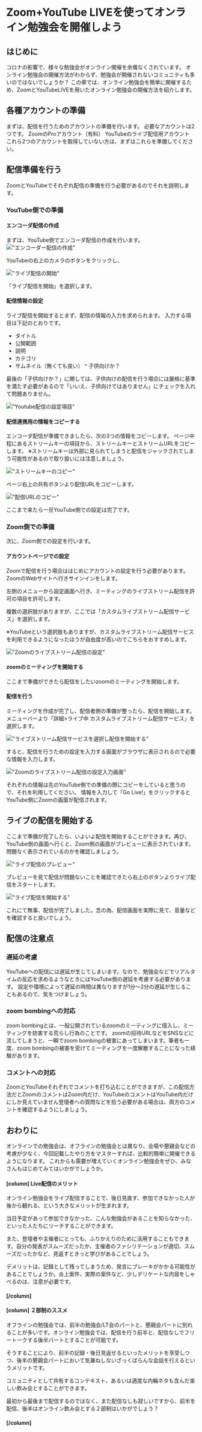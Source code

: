 # Zoom+YouTube LIVEを使ってオンライン勉強会を開催しよう

## はじめに
コロナの影響で、様々な勉強会がオンライン開催を余儀なくされています。
オンライン勉強会の開催方法がわからず、勉強会が開催されないコミュニティも多いのではないでしょうか？
この章では、オンライン勉強会を簡単に開催するため、ZoomとYouTubeLIVEを用いたオンライン勉強会の開催方法を紹介します。

## 各種アカウントの準備

まずは、配信を行うためのアカウントの準備を行います。
必要なアカウントは2つです。
ZoomのProアカウント（有料）
YouTubeのライブ配信用アカウント
これら2つのアカウントを取得していない方は、まずはこれらを準備してください。

## 配信準備を行う

ZoomとYouTubeでそれぞれ配信の準備を行う必要があるのでそれを説明します。

### YouTube側での準備
#### エンコーダ配信の作成
まずは、YouTube側でエンコーダ配信の作成を行います。
!["エンコーダー配信の作成"](chap-zoommeetup/image7.png?scale=0.6)

YouTubeの右上のカメラのボタンをクリックし、

!["ライブ配信の開始"](chap-zoommeetup/image9.png?scale=0.6)

「ライブ配信を開始」を選択します。

#### 配信情報の設定
ライブ配信を開始するとまず、配信の情報の入力を求められます。
入力する項目は下記のとおりです。

- タイトル
- 公開範囲
- 説明
- カテゴリ
- サムネイル（無くても良い）
^ 子供向けか？

最後の「子供向けか？」に関しては、子供向けの配信を行う場合には厳格に基準を満たす必要があるので「いいえ、子供向けではありません」にチェックを入れて問題ありません。

!["Youtube配信の設定項目"](chap-zoommeetup/image8.png?scale=0.6)

#### 配信連携用の情報をコピーする
エンコーダ配信が準備できましたら、次の3つの情報をコピーします。
ページ中程にあるストリームキーの項目から、ストリームキーとストリームURLをコピーします。
※ストリームキーは外部に見られてしまうと配信をジャックされてしまう可能性があるので取り扱いには注意しましょう。

!["ストリームキーのコピー"](chap-zoommeetup/image6.png?scale=0.6)

ページ右上の共有ボタンより配信URLをコピーします。

!["配信URLのコピー"](chap-zoommeetup/image4.png?scale=0.6)

ここまで来たら一旦YouTube側での設定は完了です。

### Zoom側での準備
次に、Zoom側での設定を行います。
#### アカウントページでの設定
Zoomで配信を行う場合ははじめにアカウントの設定を行う必要があります。
ZoomのWebサイトへ行きサインインをします。

左側のメニューから設定画面へ行き、ミーティングのライブストリーム配信を許可の項目を許可します。

複数の選択肢がありますが、ここでは「カスタムライブストリーム配信サービス」を選択します。

※YouTubeという選択肢もありますが、カスタムライブストリーム配信サービスを利用できるようになったほうが自由度が高いのでこちらをおすすめします。

!["Zoomのライブストリーム配信の設定"](chap-zoommeetup/image1.png?scale=0.6)


#### zoomのミーティングを開始する
ここまで準備ができたら配信をしたいzoomのミーティングを開始します。

#### 配信を行う
ミーティングを作成が完了し、配信者側の準備が整ったら、配信を開始します。
メニューバーより「詳細>ライブ中 カスタムライブストリーム配信サービス」を選択します。

!["ライブストリーム配信サービスを選択し配信を開始する"](chap-zoommeetup/image10.png?scale=0.6)

すると、配信を行うための設定を入力する画面がブラウザに表示されるので必要な情報を入力します。

!["Zoomのライブストリーム配信の設定入力画面"](chap-zoommeetup/image3.png?scale=0.6)

それぞれの情報は先のYouTube側での準備の際にコピーをしていると思うので、それを利用してください。
情報を入力して「Go Live!」をクリックするとYouTube側にZoomの画面が配信されます。


## ライブの配信を開始する
ここまで準備が完了したら、いよいよ配信を開始することができます。再び、YouTube側の画面へ行くと、Zoom側の画面がプレビューに表示されています。問題なく表示されているのかを確認しましょう。

!["ライブ配信のプレビュー"](chap-zoommeetup/image5.png?scale=0.6)

プレビューを見て配信が問題ないことを確認できたら右上のボタンよりライブ配信をスタートします。

!["ライブ配信を開始する"](chap-zoommeetup/image2.png?scale=0.6)

これにて無事、配信が完了しました。念の為、配信画面を実際に見て、音量などを確認すると良いでしょう。

## 配信の注意点
### 遅延の考慮
YouTubeへの配信には遅延が生じてしまいます。なので、勉強会などでリアルタイムの反応を求めるようなときにはYouTube側の遅延を考慮する必要があります。
設定や環境によって遅延の時間は異なりますが1分〜2分の遅延が生じることもあるので、気をつけましょう。

### zoom bombingへの対応
zoom bombingとは、一般公開されているzoomのミーティングに侵入し、ミーティングを妨害する荒らし行為のことです。
zoomの招待URLなどをSNSなどに流してしまうと、一瞬でzoom bombingの被害にあってしまいます。筆者も一度、zoom bombingの被害を受けてミーティングを一度解散することになった経験があります。

### コメントへの対応
ZoomとYouTubeそれぞれでコメントを打ち込むことができますが、この配信方法だとZoomのコメントはZoom内だけ、YouTubeのコメントはYouTube内だけにしか見えていません登壇者への質問などを拾う必要がある場合は、両方のコメントを確認するようにしましょう。

## おわりに
オンラインでの勉強会は、オフラインの勉強会とは異なり、会場や懇親会などの考慮が少なく、今回記載したやり方をマスターすれば、比較的簡単に開催できるようになります。
これからも需要が増えていくオンライン勉強会をぜひ、みなさんもはじめてみてはいかがでしょうか。

#### [column] Live配信のメリット
オンライン勉強会をライブ配信することで、後日見直す、参加できなかった人が後から観れる、という大きなメリットが生まれます。

当日予定があって参加できなかった、こんな勉強会があることを知らなかった、といった人たちにリーチすることができます。

また、登壇者や主催者にとっても、ふりかえりのために活用することもできます。自分の発表がスムーズだったか、主催者のファシリテーションが適切、スムーズだったかなど、見返すときっと学びがあることでしょう。

デメリットは、記録として残ってしまうため、発言にブレーキがかかる可能性があることでしょうか。炎上案件、実際の案件など、少しデリケートな内容をしゃべるのは、注意が必要です。

#### [/column]

#### [column] ２部制のススメ
オフラインの勉強会では、前半の勉強会/LT会のパートと、懇親会パートに別れることが多いです。オンライン勉強会では、配信を行う前半と、配信なしでフリートークする後半パートとすることが可能です。

そうすることにより、前半の記録・後日見返せるといったメリットを享受しつつ、後半の懇親会パートにおいて気兼ねしないざっくばらんな会話を行えるというメリットです。

コミュニティとして共有するコンテキスト、あるいは適度な内輪ネタも含んだ楽しい飲み会とすることができます。

最初から最後まで配信するのではなく、また配信なしも寂しいですから、前半を配信、後半はオンライン飲み会とする２部制はいかがでしょう？

#### [/column]


